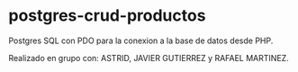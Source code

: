# postgres-crud-productos

Postgres SQL con PDO para la conexion a la base de datos desde PHP. 

Realizado en grupo con: ASTRID, JAVIER GUTIERREZ y RAFAEL MARTINEZ.
